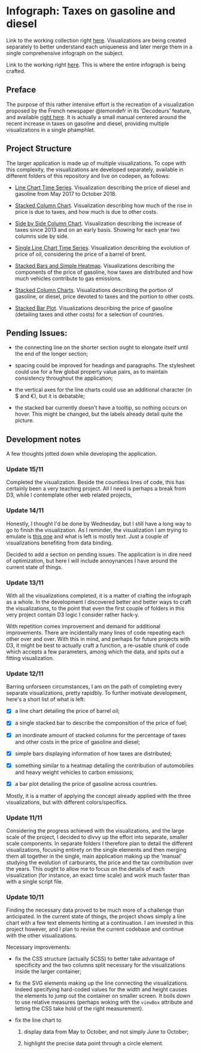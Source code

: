 # Infograph: Taxes on gasoline and diesel

Link to the working collection right [here](https://codepen.io/collection/XeWPww/). Visualizations are being created separately to better understand each uniqueness and later merge them in a single comprehensive infograph on the subject.

Link to the working right [here](https://codepen.io/borntofrappe/full/YRGGWY). This is where the entire infograph is being crafted.

## Preface

The purpose of this rather intensive effort is the recreation of a visualization proposed by the French newspaper @lemondefr in its 'Decodeurs' feature, and available [right here](https://www.lemonde.fr/les-decodeurs/article/2018/11/09/petit-manuel-a-lire-avant-de-debattre-de-la-hausse-des-prix-du-carburant_5381196_4355770.html). It is actually a small manual centered around the recent increase in taxes on gasoline and diesel, providing multiple visualizations in a single phamphlet.

## Project Structure

The larger application is made up of multiple visualizations. To cope with this complexity, the visualizations are developed separately, available in different folders of this repository and live on codepen, as follows:

- [Line Chart Time Series](https://codepen.io/borntofrappe/full/MzjOEZ). Visualization describing the price of diesel and gasoline from May 2017 to October 2018.

- [Stacked Column Chart](https://codepen.io/borntofrappe/full/RqGeQX). Visualization describing how much of the rise in price is due to taxes, and how much is due to other costs.

- [Side by Side Column Chart](https://codepen.io/borntofrappe/full/YRGRQq/). Visualization describing the increase of taxes since 2013 and on an early basis. Showing for each year two columns side by side.

- [Single Line Chart Time Series](https://codepen.io/borntofrappe/full/jQVmMW/). Visualization describing the evolution of price of oil, considering the price of a barrel of brent.

- [Stacked Bars and Simple Heatmap](https://codepen.io/borntofrappe/full/XyNoJv/). Visualizations describing the components of the price of gasoline, how taxes are distributed and how much vehicles contribute to gas emissions.

- [Stacked Column Charts](https://codepen.io/borntofrappe/full/GwrLgr/). Visualizations describing the portion of gasoline, or diesel, price devoted to taxes and the portion to other costs.

- [Stacked Bar Plot](https://codepen.io/borntofrappe/full/BGpEow/). Visualizations describing the price of gasoline (detailing taxes and other costs) for a selection of countries.

## Pending Issues:

- the connecting line on the shorter section ought to elongate itself until the end of the longer section;

- spacing could be improved for headings and paragraphs. The stylesheet could use for a few global property value pairs, as to maintain consistency throughout the application;

- the vertical axes for the line charts could use an additional character (in \$ and €), but it is debatable;

- the stacked bar currently doesn't have a tooltip, so nothing occurs on hover. This might be changed, but the labels already detail quite the picture.

## Development notes

A few thoughts jotted down while developing the application.

### Update 15/11

Completed the visualization. Beside the countless lines of code, this has certainly been a very teaching project. All I need is perhaps a break from D3, while I contemplate other web related projects,

### Update 14/11

Honestly, I thought I'd be done by Wednesday, but I still have a long way to go to finish the visualization. As I reminder, the visualization I am trying to emulate is [this one](https://www.lemonde.fr/les-decodeurs/article/2018/11/09/petit-manuel-a-lire-avant-de-debattre-de-la-hausse-des-prix-du-carburant_5381196_4355770.html) and what is left is mostly text. Just a couple of visualizations benefiting from data binding.

Decided to add a section on pending issues. The application is in dire need of optimization, but here I will include annoynances I have around the current state of things.

### Update 13/11

With all the visualizations completed, it is a matter of crafting the infograph as a whole. In the development I discovered better and better ways to craft the visualizations, to the point that even the first couple of folders in this very project contain D3 logic I consider rather hack-y.

With repetition comes improvement and demand for additional improvements. There are incidentally many lines of code repeating each other over and over. With this in mind, and perhaps for future projects with D3, it might be best to actually craft a function, a re-usable chunk of code which accepts a few parameters, among which the data, and spits out a fitting visualization.

### Update 12/11

Barring unforseen circumstances, I am on the path of completing every separate visualizations, pretty rapidbly. To further motivate development, here's a short list of what is left:

- [x] a line chart detailing the price of barrel oil;

- [x] a single stacked bar to describe the componsition of the price of fuel;

- [x] an inordinate amount of stacked columns for the percentage of taxes and other costs in the price of gasoline and diesel;

- [x] simple bars displaying information of how taxes are distributed;

- [x] something similar to a heatmap detailing the contribution of automobiles and heavy weight vehicles to carbon emissions;

- [x] a bar plot detailing the price of gasoline across countries.

Mostly, it is a matter of applying the concept already applied with the three visualizations, but with different colors/specifics.

### Update 11/11

Considering the progress achieved with the visualizations, and the large scale of the project, I decided to divvy up the effort into separate, smaller scale components. In separate folders I therefore plan to detail the different visualizations, focusing entirety on the single elements and then merging them all together in the single, main application making up the 'manual' studying the evolution of carburants, the price and the tax contribution over the years. This ought to allow me to focus on the details of each visualization (for instance, an exact time scale) and work much faster than with a single script file.

### Update 10/11

Finding the necessary data proved to be much more of a challenge than anticipated. In the current state of things, the project shows simply a line chart with a few text elements hinting at a continuation. I am invested in this project however, and I plan to revise the current codebase and continue with the other visualizations.

Necessary improvements:

- fix the CSS structure (actually SCSS) to better take advantage of specificity and the two columns split necessary for the visualizations inside the larger container;

- fix the SVG elements making up the line connecting the visualizations. Indeed specifying hard-coded values for the width and height causes the elements to jump out the container on smaller screen. It boils down to use relative measures (perhaps woking with the `viewBox` attribute and letting the CSS take hold of the right measurement).

- fix the line chart to

  1. display data from May to October, and not simply June to October;

  1. highlight the precise data point through a circle element.
